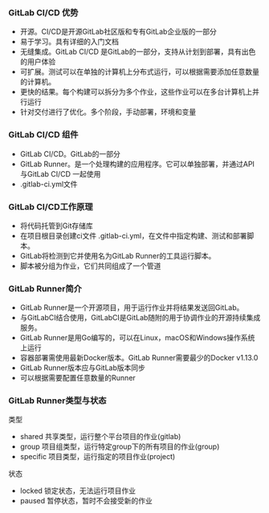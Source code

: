 ### GitLab CI/CD 优势
- 开源。CI/CD是开源GitLab社区版和专有GitLab企业版的一部分
- 易于学习。具有详细的入门文档
- 无缝集成。GitLab CI/CD 是GitLab的一部分，支持从计划到部署，具有出色的用户体验
- 可扩展。测试可以在单独的计算机上分布式运行，可以根据需要添加任意数量的计算机。
- 更快的结果。每个构建可以拆分为多个作业，这些作业可以在多台计算机上并行运行
- 针对交付进行了优化。多个阶段，手动部署，环境和变量

### GitLab CI/CD 组件
- GitLab CI/CD。GitLab的一部分
- GitLab Runner。是一个处理构建的应用程序。它可以单独部署，并通过API与GitLab CI/CD 一起使用
- .gitlab-ci.yml文件


### GitLab CI/CD工作原理
- 将代码托管到Git存储库
- 在项目根目录创建ci文件 .gitlab-ci.yml，在文件中指定构建、测试和部署脚本。
- GitLab将检测到它并使用名为GitLab Runner的工具运行脚本。
- 脚本被分组为作业，它们共同组成了一个管道


### GitLab Runner简介
- GitLab Runner是一个开源项目，用于运行作业并将结果发送回GitLab。
- 与GitLabCI结合使用，GitLabCI是GitLab随附的用于协调作业的开源持续集成服务。
- GitLab Runner是用Go编写的，可以在Linux，macOS和Windows操作系统上运行
- 容器部署需使用最新Docker版本。GitLab Runner需要最少的Docker v1.13.0
- GitLab Runner版本应与GitLab版本同步
- 可以根据需要配置任意数量的Runner

### GitLab Runner类型与状态
类型
- shared 共享类型，运行整个平台项目的作业(gitlab)
- group 项目组类型，运行特定group下的所有项目的作业(group)
- specific 项目类型，运行指定的项目作业(project)

状态
- locked 锁定状态，无法运行项目作业
- paused 暂停状态，暂时不会接受新的作业
